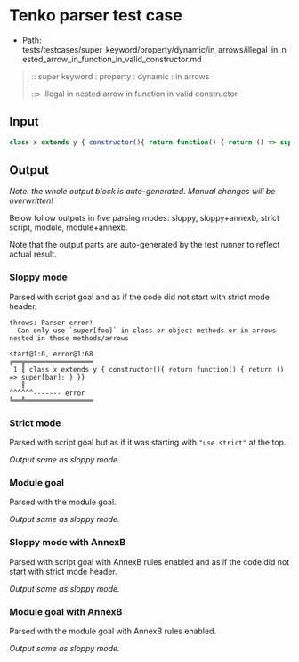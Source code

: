 # Tenko parser test case

- Path: tests/testcases/super_keyword/property/dynamic/in_arrows/illegal_in_nested_arrow_in_function_in_valid_constructor.md

> :: super keyword : property : dynamic : in arrows
>
> ::> illegal in nested arrow in function in valid constructor

## Input


`````js
class x extends y { constructor(){ return function() { return () => super[bar]; } }}
`````

## Output

_Note: the whole output block is auto-generated. Manual changes will be overwritten!_

Below follow outputs in five parsing modes: sloppy, sloppy+annexb, strict script, module, module+annexb.

Note that the output parts are auto-generated by the test runner to reflect actual result.

### Sloppy mode

Parsed with script goal and as if the code did not start with strict mode header.

`````
throws: Parser error!
  Can only use `super[foo]` in class or object methods or in arrows nested in those methods/arrows

start@1:0, error@1:68
╔══╦═════════════════
 1 ║ class x extends y { constructor(){ return function() { return () => super[bar]; } }}
   ║                                                                     ^^^^^^------- error
╚══╩═════════════════

`````

### Strict mode

Parsed with script goal but as if it was starting with `"use strict"` at the top.

_Output same as sloppy mode._

### Module goal

Parsed with the module goal.

_Output same as sloppy mode._

### Sloppy mode with AnnexB

Parsed with script goal with AnnexB rules enabled and as if the code did not start with strict mode header.

_Output same as sloppy mode._

### Module goal with AnnexB

Parsed with the module goal with AnnexB rules enabled.

_Output same as sloppy mode._
